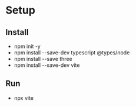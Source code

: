 # Setup

## Install
- npm init -y
- npm install --save-dev typescript @types/node
- npm install --save three
- npm install --save-dev vite

## Run
- npx vite
